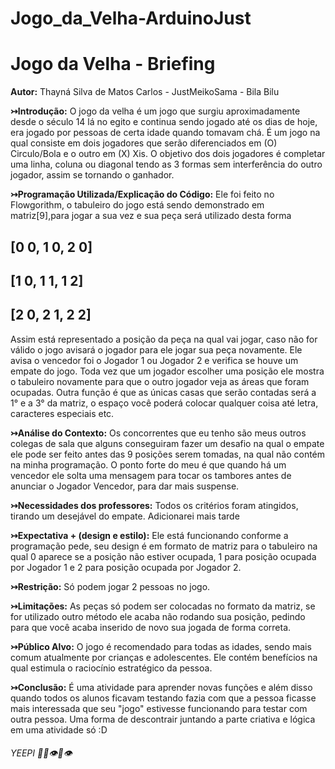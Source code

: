 # Jogo_da_Velha-ArduinoJust

# Jogo da Velha - Briefing

**Autor:** Thayná Silva de Matos Carlos - JustMeikoSama - Bila Bilu
 
**↣Introdução:** O jogo da velha é um jogo que surgiu aproximadamente desde o século 14 lá no egito e continua sendo jogado até os dias de hoje, era jogado por pessoas de certa idade quando tomavam chá. É um jogo na qual consiste em dois jogadores que serão diferenciados em (O) Circulo/Bola e o outro em (X) Xis. O objetivo dos dois jogadores é completar uma linha, coluna ou diagonal tendo as 3 formas sem interferência do outro jogador, assim se tornando o ganhador.

**↣Programação Utilizada/Explicação do Código:** Ele foi feito no Flowgorithm, o tabuleiro do jogo está sendo demonstrado em matriz[9],para jogar a sua vez e sua peça será utilizado desta forma
## [0 0, 1 0, 2 0]
## [1 0, 1 1, 1 2]
## [2 0, 2 1, 2 2]
Assim está representado a posição da peça na qual vai jogar, caso não for válido o jogo avisará o jogador para ele jogar sua peça novamente. Ele avisa o vencedor foi o Jogador 1 ou Jogador 2 e verifica se houve um empate do jogo. Toda vez que um jogador escolher uma posição ele mostra o tabuleiro novamente para que o outro jogador veja as áreas que foram ocupadas. Outra função é que as únicas casas que serão contadas será a 1° e a 3° da matriz, o espaço você poderá colocar qualquer coisa até letra, caracteres especiais etc.

**↣Análise do Contexto:** Os concorrentes que eu tenho são meus outros colegas de sala que alguns conseguiram fazer um desafio na qual o empate ele pode ser feito antes das 9 posições serem tomadas, na qual não contém na minha programação. O ponto forte do meu é que quando há um vencedor ele solta uma mensagem para tocar os tambores antes de anunciar o Jogador Vencedor, para dar mais suspense.

**↣Necessidades dos professores:** Todos os critérios foram atingidos, tirando um desejável do empate. Adicionarei mais tarde

**↣Expectativa + (design e estilo):** Ele está funcionando conforme a programação pede, seu design é em formato de matriz para o tabuleiro na qual 0 aparece se a posição não estiver ocupada, 1 para posição ocupada por Jogador 1 e 2 para posição ocupada por Jogador 2.

**↣Restrição:** Só podem jogar 2 pessoas no jogo.

**↣Limitações:** As peças só podem ser colocadas no formato da matriz, se for utilizado outro método ele acaba não rodando sua posição, pedindo para que você acaba inserido de novo sua jogada de forma correta.

**↣Público Alvo:** O jogo é recomendado para todas as idades, sendo mais comum atualmente por crianças e adolescentes. Ele contém benefícios na qual estimula o raciocínio estratégico da pessoa. 

**↣Conclusão:** É uma atividade para aprender novas funções e além disso quando todos os alunos ficavam testando fazia com que a pessoa ficasse mais interessada que seu "jogo" estivesse funcionando para testar com outra pessoa. Uma forma de descontrair juntando a parte criativa e lógica em uma atividade só :D

###### YEEPI 💅🏻👁👄👁 
